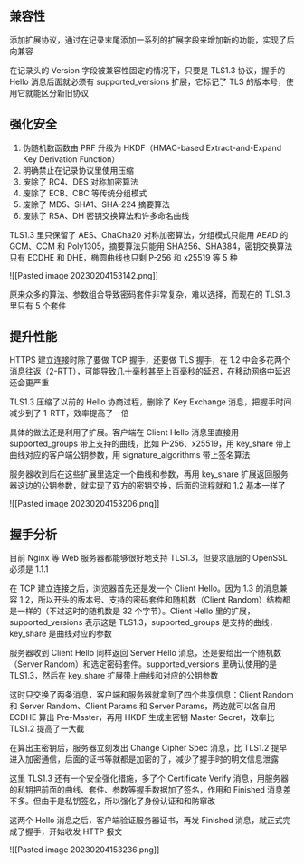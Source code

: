## 兼容性

添加扩展协议，通过在记录末尾添加一系列的扩展字段来增加新的功能，实现了后向兼容

在记录头的 Version 字段被兼容性固定的情况下，只要是 TLS1.3 协议，握手的 Hello 消息后面就必须有 supported_versions 扩展，它标记了 TLS 的版本号，使用它就能区分新旧协议

## 强化安全

1. 伪随机数函数由 PRF 升级为 HKDF（HMAC-based Extract-and-Expand Key Derivation Function）
2. 明确禁止在记录协议里使用压缩
3. 废除了 RC4、DES 对称加密算法
4. 废除了 ECB、CBC 等传统分组模式
5. 废除了 MD5、SHA1、SHA-224 摘要算法
6. 废除了 RSA、DH 密钥交换算法和许多命名曲线

TLS1.3 里只保留了 AES、ChaCha20 对称加密算法，分组模式只能用 AEAD 的 GCM、CCM 和 Poly1305，摘要算法只能用 SHA256、SHA384，密钥交换算法只有 ECDHE 和 DHE，椭圆曲线也只剩 P-256 和 x25519 等 5 种

![[Pasted image 20230204153142.png]]

原来众多的算法、参数组合导致密码套件非常复杂，难以选择，而现在的 TLS1.3 里只有 5 个套件

## 提升性能

HTTPS 建立连接时除了要做 TCP 握手，还要做 TLS 握手，在 1.2 中会多花两个消息往返（2-RTT），可能导致几十毫秒甚至上百毫秒的延迟，在移动网络中延迟还会更严重

TLS1.3 压缩了以前的 Hello 协商过程，删除了 Key Exchange 消息，把握手时间减少到了 1-RTT，效率提高了一倍

具体的做法还是利用了扩展。客户端在 Client Hello 消息里直接用 supported_groups 带上支持的曲线，比如 P-256、x25519，用 key_share 带上曲线对应的客户端公钥参数，用 signature_algorithms 带上签名算法

服务器收到后在这些扩展里选定一个曲线和参数，再用 key_share 扩展返回服务器这边的公钥参数，就实现了双方的密钥交换，后面的流程就和 1.2 基本一样了

![[Pasted image 20230204153206.png]]

## 握手分析

目前 Nginx 等 Web 服务器都能够很好地支持 TLS1.3，但要求底层的 OpenSSL 必须是 1.1.1

在 TCP 建立连接之后，浏览器首先还是发一个 Client Hello。因为 1.3 的消息兼容 1.2，所以开头的版本号、支持的密码套件和随机数（Client Random）结构都是一样的（不过这时的随机数是 32 个字节）。Client Hello 里的扩展，supported_versions 表示这是 TLS1.3，supported_groups 是支持的曲线，key_share 是曲线对应的参数

服务器收到 Client Hello 同样返回 Server Hello 消息，还是要给出一个随机数（Server Random）和选定密码套件。supported_versions 里确认使用的是 TLS1.3，然后在 key_share 扩展带上曲线和对应的公钥参数

这时只交换了两条消息，客户端和服务器就拿到了四个共享信息：Client Random 和 Server Random、Client Params 和 Server Params，两边就可以各自用 ECDHE 算出 Pre-Master，再用 HKDF 生成主密钥 Master Secret，效率比 TLS1.2 提高了一大截

在算出主密钥后，服务器立刻发出 Change Cipher Spec 消息，比 TLS1.2 提早进入加密通信，后面的证书等就都是加密的了，减少了握手时的明文信息泄露

这里 TLS1.3 还有一个安全强化措施，多了个 Certificate Verify 消息，用服务器的私钥把前面的曲线、套件、参数等握手数据加了签名，作用和 Finished 消息差不多。但由于是私钥签名，所以强化了身份认证和和防窜改

这两个 Hello 消息之后，客户端验证服务器证书，再发 Finished 消息，就正式完成了握手，开始收发 HTTP 报文

![[Pasted image 20230204153236.png]]
